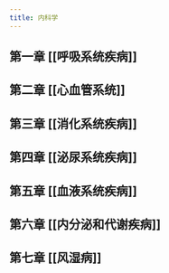 ```yaml
---
title: 内科学
---
```


## 第一章 [[呼吸系统疾病]]

## 第二章 [[心血管系统]]

## 第三章 [[消化系统疾病]]

## 第四章 [[泌尿系统疾病]]

## 第五章 [[血液系统疾病]]

## 第六章 [[内分泌和代谢疾病]]

## 第七章 [[风湿病]]
